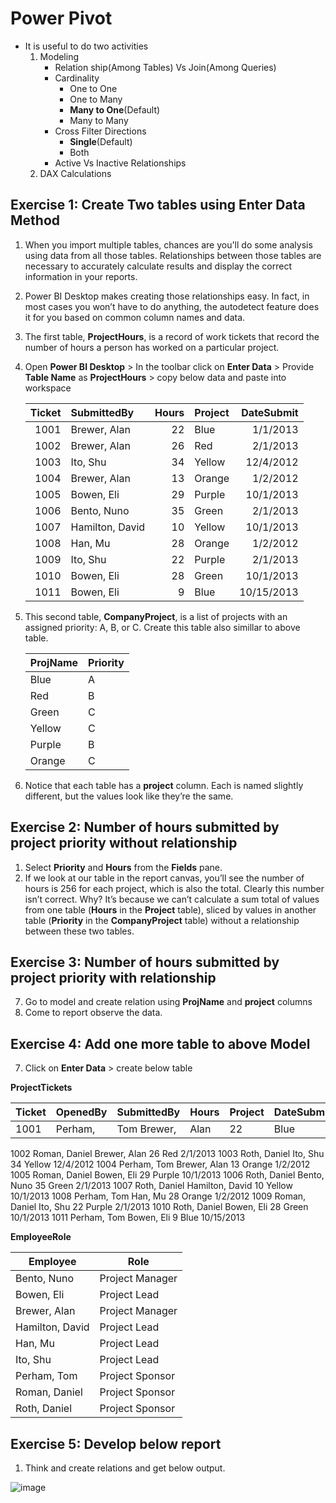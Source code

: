 
# Power Pivot
  - It is useful to do two activities  
    1. Modeling
        - Relation ship(Among Tables) Vs Join(Among Queries)
        - Cardinality
          - One to One
          - One to Many
          - **Many to One**(Default)
          - Many to Many
        - Cross Filter Directions
          - **Single**(Default)
          - Both
        - Active Vs Inactive Relationships       
    2. DAX Calculations  
## Exercise 1: Create Two tables using Enter Data Method
1. When you import multiple tables, chances are you'll do some analysis using data from all those tables. Relationships between those tables are necessary to accurately calculate results and display the correct information in your reports.
2. Power BI Desktop makes creating those relationships easy. In fact, in most cases you won’t have to do anything, the autodetect feature does it for you based on common column names and data.
3. The first table, **ProjectHours**, is a record of work tickets that record the number of hours a person has worked on a particular project. 
4. Open **Power BI Desktop** > In the toolbar click on **Enter Data** > Provide **Table Name** as **ProjectHours** > copy below data and paste into workspace

    | **Ticket** | **SubmittedBy** | **Hours** | **Project** | **DateSubmit** |
    | ---:|:--- | ---:|:--- | ---:|
    | 1001 |Brewer, Alan |22 |Blue |1/1/2013 |
    | 1002 |Brewer, Alan |26 |Red |2/1/2013 |
    | 1003 |Ito, Shu |34 |Yellow |12/4/2012 |
    | 1004 |Brewer, Alan |13 |Orange |1/2/2012 |
    | 1005 |Bowen, Eli |29 |Purple |10/1/2013 |
    | 1006 |Bento, Nuno |35 |Green |2/1/2013 |
    | 1007 |Hamilton, David |10 |Yellow |10/1/2013 |
    | 1008 |Han, Mu |28 |Orange |1/2/2012 |
    | 1009 |Ito, Shu |22 |Purple |2/1/2013 |
    | 1010 |Bowen, Eli |28 |Green |10/1/2013 |
    | 1011 |Bowen, Eli |9 |Blue |10/15/2013 |

5. This second table, **CompanyProject**, is a list of projects with an assigned priority: A, B, or C. Create this table also simillar to above table.

    | **ProjName** | **Priority** |
    | --- | --- |
    | Blue |A |
    | Red |B |
    | Green |C |
    | Yellow |C |
    | Purple |B |
    | Orange |C |
6. Notice that each table has a **project** column. Each is named slightly different, but the values look like they’re the same.
## Exercise 2: Number of hours submitted by project priority without relationship
1. Select **Priority** and **Hours** from the **Fields** pane.  
2. If we look at our table in the report canvas, you’ll see the number of hours is 256 for each project, which is also the total. Clearly this number isn’t correct. Why? It’s because we can’t calculate a sum total of values from one table (**Hours** in the **Project** table), sliced by values in another table (**Priority** in the **CompanyProject** table) without a relationship between these two tables.
## Exercise 3: Number of hours submitted by project priority with relationship
7. Go to model and create relation using **ProjName** and **project** columns
8. Come to report observe the data.
## Exercise 4: Add one more table to above Model

7. Click on **Enter Data** > create below table

  **ProjectTickets**

| Ticket	| OpenedBy	| SubmittedBy	| Hours	| Project	| DateSubmit |
| --- | --- | --- | --- | --- | --- |
| 1001	| Perham, |Tom	Brewer, |Alan	|22	|Blue	|1/1/2013 | 
1002	Roman, Daniel	Brewer, Alan	26	Red	2/1/2013
1003	Roth, Daniel	Ito, Shu	34	Yellow	12/4/2012
1004	Perham, Tom	Brewer, Alan	13	Orange	1/2/2012
1005	Roman, Daniel	Bowen, Eli	29	Purple	10/1/2013
1006	Roth, Daniel	Bento, Nuno	35	Green	2/1/2013
1007	Roth, Daniel	Hamilton, David	10	Yellow	10/1/2013
1008	Perham, Tom	Han, Mu	28	Orange	1/2/2012
1009	Roman, Daniel	Ito, Shu	22	Purple	2/1/2013
1010	Roth, Daniel	Bowen, Eli	28	Green	10/1/2013
1011	Perham, Tom	Bowen, Eli	9	Blue	10/15/2013

**EmployeeRole**

  | **Employee** | **Role** |
  | --- | --- |
  | Bento, Nuno |Project Manager |
  | Bowen, Eli |Project Lead |
  | Brewer, Alan |Project Manager |
  | Hamilton, David |Project Lead |
  | Han, Mu |Project Lead |
  | Ito, Shu |Project Lead |
  | Perham, Tom |Project Sponsor |
  | Roman, Daniel |Project Sponsor |
  | Roth, Daniel |Project Sponsor |

## Exercise 5: Develop below report
1. Think and create relations and get below output.

![image](https://user-images.githubusercontent.com/20516321/150071049-e7050e74-2c3e-4425-8fe4-60db6d951d69.png)
